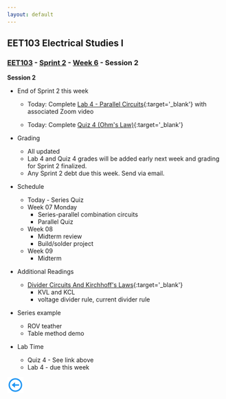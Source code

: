 ```yaml
---
layout: default
---
```


## EET103 Electrical Studies I

### [EET103](../../../) - [Sprint 2](../../) - [Week 6](../) - Session 2

**Session 2**

- End of Sprint 2 this week
    - Today: Complete [Lab 4 - Parallel Circuits](../../../labs/l04_parallel_circuits/){:target='_blank'} with associated Zoom video
    
    - Today: Complete [Quiz 4 (Ohm's Law)](https://forms.office.com/Pages/ResponsePage.aspx?id=7d-nLF6sb0SVV1dHONw2EJ6w58fEsdNChe_qBQ1MBUdUNUY1M0ZMWlVMQ0M1U1NIMkZaU0JHMlUzMy4u){:target='_blank'}

- Grading
    - All updated
    - Lab 4 and Quiz 4 grades will be added early next week and grading for Sprint 2 finalized.
    - Any Sprint 2 debt due this week. Send via email.

- Schedule
    - Today - Series Quiz
    - Week 07 Monday
        - Series-parallel combination circuits
        - Parallel Quiz
    - Week 08 
        - Midterm review
        - Build/solder project
    - Week 09
        - Midterm


- Additional Readings
    - [Divider Circuits And Kirchhoff's Laws](https://www.allaboutcircuits.com/textbook/direct-current/chpt-6/voltage-divider-circuits/){:target='_blank'}
        - KVL and KCL 
        - voltage divider rule, current divider rule 

- Series example 
    - ROV teather
    - Table method demo
    
- Lab Time
    - Quiz 4 - See link above
    - Lab 4 - due this week
    


[![back button](../../../back_button.png)](../)